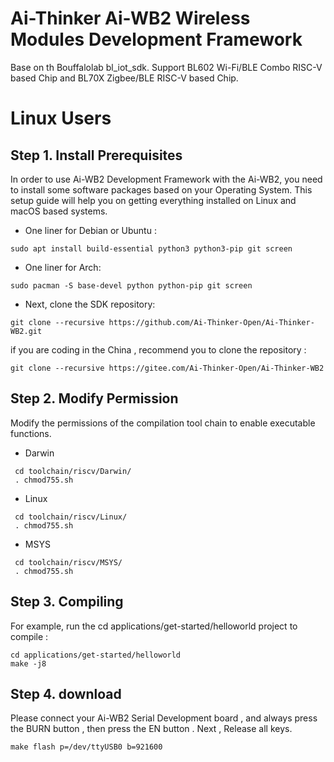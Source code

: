 Ai-Thinker Ai-WB2 Wireless Modules Development Framework
=========

Base on th Bouffalolab bl_iot_sdk. Support BL602 Wi-Fi/BLE Combo RISC-V based Chip and BL70X Zigbee/BLE RISC-V based Chip.

# Linux Users

## Step 1. Install Prerequisites

In order to use Ai-WB2 Development Framework with the Ai-WB2, you need to install some software packages based on your Operating System. This setup guide will help you on getting everything installed on Linux and macOS based systems.

- One liner for Debian or Ubuntu :

`sudo apt install build-essential python3 python3-pip git screen`

- One liner for Arch:

`sudo pacman -S base-devel python python-pip git screen`

- Next, clone the SDK repository:

`git clone --recursive https://github.com/Ai-Thinker-Open/Ai-Thinker-WB2.git` 

if you are coding in the China , recommend you to clone the repository :

`git clone --recursive https://gitee.com/Ai-Thinker-Open/Ai-Thinker-WB2` 

## Step 2. Modify Permission
Modify the permissions of the compilation tool chain to enable executable functions.
- Darwin
```shell
 cd toolchain/riscv/Darwin/
 . chmod755.sh 
```
- Linux
```shell
 cd toolchain/riscv/Linux/
 . chmod755.sh 
```
- MSYS
```shell
 cd toolchain/riscv/MSYS/
 . chmod755.sh 
```
## Step 3. Compiling

For example, run the cd applications/get-started/helloworld project to compile :

```
cd applications/get-started/helloworld
make -j8
```

## Step 4. download

Please connect your Ai-WB2 Serial Development board , and always press the BURN button , then press the EN button . Next , Release all keys.

```
make flash p=/dev/ttyUSB0 b=921600
```